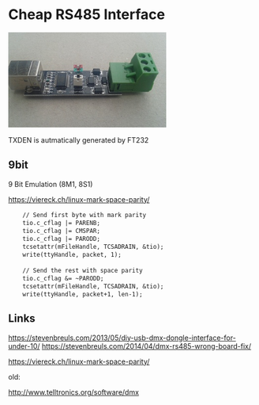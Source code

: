 Cheap RS485 Interface
=====================

[![alt-text](https://github.com/GBert/misc/raw/master/RS485/pictures/Cheap_RS485_s.jpg "RS485")](https://github.com/GBert/misc/raw/master/RS485/pictures/Cheap_RS485.jpg)

TXDEN is autmatically generated by FT232

9bit
----

9 Bit Emulation (8M1, 8S1)

https://viereck.ch/linux-mark-space-parity/

```
	// Send first byte with mark parity
	tio.c_cflag |= PARENB;
	tio.c_cflag |= CMSPAR;
	tio.c_cflag |= PARODD;
	tcsetattr(mFileHandle, TCSADRAIN, &tio);
	write(ttyHandle, packet, 1);

	// Send the rest with space parity
	tio.c_cflag &= ~PARODD;
	tcsetattr(mFileHandle, TCSADRAIN, &tio);
	write(ttyHandle, packet+1, len-1);
```

Links
-----
https://stevenbreuls.com/2013/05/diy-usb-dmx-dongle-interface-for-under-10/
https://stevenbreuls.com/2014/04/dmx-rs485-wrong-board-fix/

https://viereck.ch/linux-mark-space-parity/

old:

http://www.telltronics.org/software/dmx

